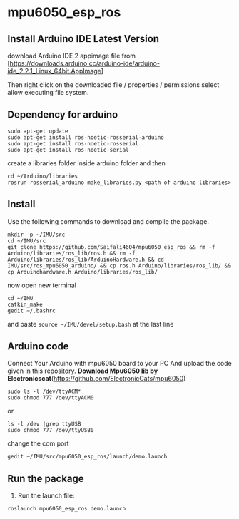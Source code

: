 # mpu6050_esp_ros
## Install Arduino IDE Latest Version 
 download Arduino IDE 2 appimage file from [https://downloads.arduino.cc/arduino-ide/arduino-ide_2.2.1_Linux_64bit.AppImage] 
 
 Then right click on the downloaded file / properties / permissions  select allow executing file system.
 
## Dependency for arduino
  ```
  sudo apt-get update
  sudo apt-get install ros-noetic-rosserial-arduino
  sudo apt-get install ros-noetic-rosserial
  sudo apt-get install ros-noetic-serial
 ```
create a libraries folder inside arduino folder and then
  ```
  cd ~/Arduino/libraries
  rosrun rosserial_arduino make_libraries.py <path of arduino libraries>
  ```

## Install

Use the following commands to download and compile the package.

```
mkdir -p ~/IMU/src
cd ~/IMU/src
git clone https://github.com/Saifali4604/mpu6050_esp_ros && rm -f Arduino/libraries/ros_lib/ros.h && rm -f Arduino/libraries/ros_lib/ArduinoHardware.h && cd IMU/src/ros_mpu6050_arduino/ && cp ros.h Arduino/libraries/ros_lib/ && cp Arduinohardware.h Arduino/libraries/ros_lib/
```

now open new terminal 
```
cd ~/IMU
catkin_make
gedit ~/.bashrc
```
and paste ```source ~/IMU/devel/setup.bash``` at the last line
## Arduino code
Connect Your Arduino with mpu6050 board to your PC And upload the code given in this repository.
**Download Mpu6050 lib by Electronicscat**(https://github.com/ElectronicCats/mpu6050)
```
sudo ls -l /dev/ttyACM* 
sudo chmod 777 /dev/ttyACM0
```
or
```
ls -l /dev |grep ttyUSB
sudo chmod 777 /dev/ttyUSB0
```
change the com port 
```
gedit ~/IMU/src/mpu6050_esp_ros/launch/demo.launch
```


## Run the package

1. Run the launch file:
```
roslaunch mpu6050_esp_ros demo.launch
```
